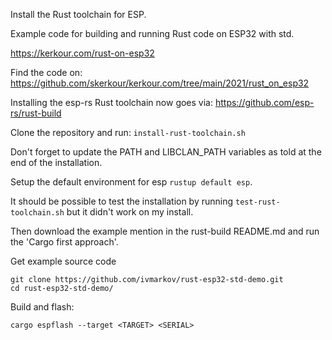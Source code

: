 Install the Rust toolchain for ESP. 

Example code for building and running Rust code on ESP32 with std. 

https://kerkour.com/rust-on-esp32

Find the code on: 
https://github.com/skerkour/kerkour.com/tree/main/2021/rust_on_esp32

Installing the esp-rs Rust toolchain now goes via: 
https://github.com/esp-rs/rust-build

Clone the repository and run: `install-rust-toolchain.sh`

Don't forget to update the PATH and LIBCLAN_PATH variables as told at the end of the installation.

Setup the default environment for esp `rustup default esp`.

It should be possible to test the installation by running `test-rust-toolchain.sh` but it didn't work on my install. 

Then download the example mention in the rust-build README.md and run the 'Cargo first approach'.


Get example source code
```
git clone https://github.com/ivmarkov/rust-esp32-std-demo.git
cd rust-esp32-std-demo/
```

Build and flash:

`cargo espflash --target <TARGET> <SERIAL>`


